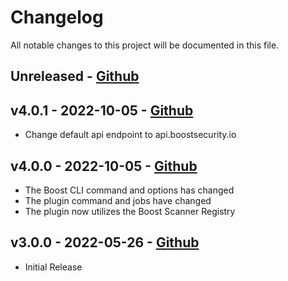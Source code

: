 # Changelog

All notable changes to this project will be documented in this file.

## Unreleased - [Github](https://github.com/boostsecurityio/boostsec-scanner-buildkite-plugin/compare/v4.0.1..HEAD)

## v4.0.1 - 2022-10-05 - [Github](https://github.com/boostsecurityio/boostsec-scanner-buildkite-plugin/compare/v4.0.0...v4.0.1)

- Change default api endpoint to api.boostsecurity.io

## v4.0.0 - 2022-10-05 - [Github](https://github.com/boostsecurityio/boostsec-scanner-buildkite-plugin/compare/v3.0.0...v4.0.0)

- The Boost CLI command and options has changed
- The plugin command and jobs have changed
- The plugin now utilizes the Boost Scanner Registry

## v3.0.0 - 2022-05-26 - [Github](https://github.com/boostsecurityio/boostsec-scanner-buildkite-plugin/releases/tag/v3.0.0)

- Initial Release

